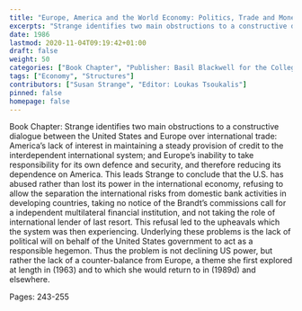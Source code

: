 ```yaml
---
title: "Europe, America and the World Economy: Politics, Trade and Money"
excerpts: "Strange identifies two main obstructions to a constructive dialogue between the United States and Europe over international trade: America’s lack of interest in maintaining a steady provision of credit to the interdependent international system; and Europe’s inability to take responsibility for its own defence and security, and therefore reducing its dependence on America. This leads Strange to conclude that the U.S. has abused rather than lost its power in the international economy, refusing to allow the separation the international risks from domestic bank activities in developing countries, taking no notice of the Brandt’s commissions call for a independent multilateral financial institution, and not taking the role of international lender of last resort. This refusal led to the upheavals which the system was then experiencing. Underlying these problems is the lack of political will on behalf of the United States government to act as a responsible hegemon. Thus the problem is not declining US power, but rather the lack of a counter-balance from Europe, a theme she first explored at length in (1963) and to which she would return to in (1989d) and elsewhere."
date: 1986
lastmod: 2020-11-04T09:19:42+01:00
draft: false
weight: 50
categories: ["Book Chapter", "Publisher: Basil Blackwell for the College of Europe"]
tags: ["Economy", "Structures"]
contributors: ["Susan Strange", "Editor: Loukas Tsoukalis"]
pinned: false
homepage: false
---
```


Book Chapter: Strange identifies two main obstructions to a constructive dialogue between the United States and Europe over international trade: America’s lack of interest in maintaining a steady provision of credit to the interdependent international system; and Europe’s inability to take responsibility for its own defence and security, and therefore reducing its dependence on America. This leads Strange to conclude that the U.S. has abused rather than lost its power in the international economy, refusing to allow the separation the international risks from domestic bank activities in developing countries, taking no notice of the Brandt’s commissions call for a independent multilateral financial institution, and not taking the role of international lender of last resort. This refusal led to the upheavals which the system was then experiencing. Underlying these problems is the lack of political will on behalf of the United States government to act as a responsible hegemon. Thus the problem is not declining US power, but rather the lack of a counter-balance from Europe, a theme she first explored at length in (1963) and to which she would return to in (1989d) and elsewhere.

Pages: 243-255